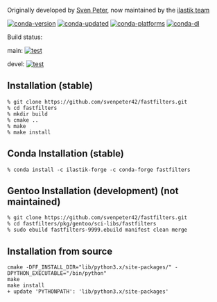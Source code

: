 Originally developed by [Sven Peter](https://github.com/svenpeter42), now maintained by the [ilastik team](https://github.com/ilastik)

[![conda-version](https://anaconda.org/ilastik-forge/fastfilters/badges/version.svg)](https://anaconda.org/ilastik-forge/fastfilters)
[![conda-updated](https://anaconda.org/ilastik-forge/fastfilters/badges/latest_release_date.svg)](https://anaconda.org/ilastik-forge/fastfilters)
[![conda-platforms](https://anaconda.org/ilastik-forge/fastfilters/badges/platforms.svg)](https://anaconda.org/ilastik-forge/fastfilters)
[![conda-dl](https://anaconda.org/ilastik-forge/fastfilters/badges/downloads.svg)](https://anaconda.org/ilastik-forge/fastfilters)

Build status:

main: [![test](https://github.com/ilastik/fastfilters/actions/workflows/test.yml/badge.svg?branch=main)](https://github.com/ilastik/fastfilters/actions/workflows/test.yml)

devel: [![test](https://github.com/ilastik/fastfilters/actions/workflows/test.yml/badge.svg?branch=devel)](https://github.com/ilastik/fastfilters/actions/workflows/test.yml)

Installation (stable)
------------

	% git clone https://github.com/svenpeter42/fastfilters.git
	% cd fastfilters
	% mkdir build
	% cmake ..
	% make
	% make install


Conda Installation (stable)
------------

	% conda install -c ilastik-forge -c conda-forge fastfilters


Gentoo Installation (development) (**not maintained**)
------------

	% git clone https://github.com/svenpeter42/fastfilters.git
	% cd fastfilters/pkg/gentoo/sci-libs/fastfilters
	% sudo ebuild fastfilters-9999.ebuild manifest clean merge

Installation from source
------------
	cmake -DFF_INSTALL_DIR="lib/python3.x/site-packages/" -DPYTHON_EXECUTABLE="/bin/python"
	make
	make install
	+ update 'PYTHONPATH': 'lib/python3.x/site-packages'
